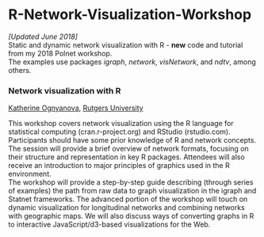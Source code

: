 # R-Network-Visualization-Workshop

<i> [Updated June 2018] </i><br>
Static and dynamic network visualization with R - <b>new</b> code and tutorial from my 2018 Polnet workshop.<br>
The examples use packages <i>igraph</i>, <i>network</i>, <i>visNetwork</i>, and <i>ndtv</i>, among others.

<h3>Network visualization with R</h3>
<a href="http://kateto.net">Katherine Ognyanova</a>, <a href="http://comminfo.rutgers.edu/">Rutgers University</a><br>

This workshop covers network visualization using the R language for statistical computing (cran.r-project.org) and RStudio (rstudio.com). Participants should have some prior knowledge of R and network concepts. The session will provide a brief overview of network formats, focusing on their structure and representation in key R packages. Attendees will also receive an introduction to major principles of graphics used in the R environment. <br>
The workshop will provide a step-by-step guide describing (through series of examples) the path from raw data to graph visualization in the igraph and Statnet frameworks.  The advanced portion of the workshop will touch on dynamic visualization for longitudinal networks and combining networks with geographic maps. We will also discuss ways of converting graphs in R to interactive JavaScript/d3-based visualizations for the Web.

